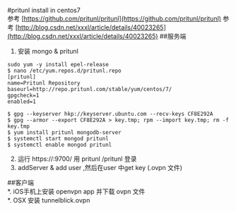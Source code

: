 #pritunl install in centos7  
参考 [https://github.com/pritunl/pritunl](https://github.com/pritunl/pritunl)
参考 [http://blog.csdn.net/xxxl/article/details/40023265](http://blog.csdn.net/xxxl/article/details/40023265)
##服务端
1. 安装 mongo & pritunl
```
sudo yum -y install epel-release
$ nano /etc/yum.repos.d/pritunl.repo
[pritunl]
name=Pritunl Repository
baseurl=http://repo.pritunl.com/stable/yum/centos/7/
gpgcheck=1
enabled=1

$ gpg --keyserver hkp://keyserver.ubuntu.com --recv-keys CF8E292A
$ gpg --armor --export CF8E292A > key.tmp; rpm --import key.tmp; rm -f key.tmp
$ yum install pritunl mongodb-server
$ systemctl start mongod pritunl
$ systemctl enable mongod pritunl
```

2. 运行 https://<ip>:9700/ 用 pritunl /pritunl 登录  
3. addServer & add user  ,然后在user 中get  key (.ovpn 文件)

##客户端  
*. iOS手机上安装 openvpn app 并下载  ovpn 文件  
*. OSX 安装 tunnelblick.ovpn  


